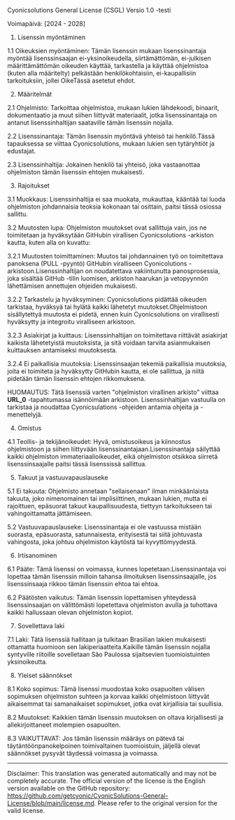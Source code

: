 Cyonicsolutions General License (CSGL)
Versio 1.0 -testi

Voimapäivä: [2024 - 2028]

1. Lisenssin myöntäminen

1.1 Oikeuksien myöntäminen: Tämän lisenssin mukaan lisenssinantaja myöntää lisenssinsaajan ei-yksinoikeudella, siirtämättömän, ei-julkisen määrittämättömän oikeuden käyttää, tarkastella ja käyttää ohjelmistoa (kuten alla määritelty) pelkästään henkilökohtaisiin, ei-kaupallisiin tarkoituksiin, jollei OikeTässä asetetut ehdot.

2. Määritelmät

2.1 Ohjelmisto: Tarkoittaa ohjelmistoa, mukaan lukien lähdekoodi, binaarit, dokumentaatio ja muut siihen liittyvät materiaalit, jotka lisenssinantaja on antanut lisenssinhaltijan saataville tämän lisenssin nojalla.

2.2 Lisenssinantaja: Tämän lisenssin myöntävä yhteisö tai henkilö.Tässä tapauksessa se viittaa Cyonicsolutions, mukaan lukien sen tytäryhtiöt ja edustajat.

2.3 Lisenssinhaltija: Jokainen henkilö tai yhteisö, joka vastaanottaa ohjelmiston tämän lisenssin ehtojen mukaisesti.

3. Rajoitukset

3.1 Muokkaus: Lisenssinhaltija ei saa muokata, mukauttaa, kääntää tai luoda ohjelmiston johdannaisia ​​teoksia kokonaan tai osittain, paitsi tässä osiossa sallittu.

3.2 Muutosten lupa: Ohjelmiston muutokset ovat sallittuja vain, jos ne toimitetaan ja hyväksytään GitHubin virallisen Cyonicsolutions -arkiston kautta, kuten alla on kuvattu:

3.2.1 Muutosten toimittaminen: Muutos tai johdannainen työ on toimitettava panoksena (PULL -pyyntö) GitHubin viralliseen Cyonicolutions -arkistoon.Lisenssinhaltijan on noudatettava vakiintunutta panosprosessia, joka sisältää GitHub -tilin luomisen, arkiston haarukan ja vetopyynnön lähettämisen annettujen ohjeiden mukaisesti.

3.2.2 Tarkastelu ja hyväksyminen: Cyonicsolutions pidättää oikeuden tarkistaa, hyväksyä tai hylätä kaikki lähetetyt muutokset.Ohjelmistoon sisällytettyä muutosta ei pidetä, ennen kuin Cyonicsolutions on virallisesti hyväksytty ja integroitu viralliseen arkistoon.

3.2.3 Asiakirjat ja kuittaus: Lisenssinhaltijan on toimitettava riittävät asiakirjat kaikista lähetetyistä muutoksista, ja sitä voidaan tarvita asianmukaisen kuittauksen antamiseksi muutoksesta.

3.2.4 Ei paikallisia muutoksia: Lisenssinsaajan tekemiä paikallisia muutoksia, joita ei toimiteta ja hyväksytty GitHubin kautta, ei ole sallittua, ja niitä pidetään tämän lisenssin ehtojen rikkomuksena.

HUOMAUTUS: Tätä lisenssiä varten "ohjelmiston virallinen arkisto" viittaa __URL_0__ -tapahtumassa isännöimään arkistoon. Lisenssinhaltijan vastuulla on tarkistaa ja noudattaa Cyonicsulations -ohjeiden antamia ohjeita ja -menettelyjä.

4. Omistus

4.1 Teollis- ja tekijänoikeudet: Hyvä, omistusoikeus ja kiinnostus ohjelmistoon ja siihen liittyvään lisenssinantajaan.Lisenssinantaja säilyttää kaikki ohjelmiston immateriaalioikeudet, eikä ohjelmiston otsikkoa siirretä lisenssinsaajalle paitsi tässä lisenssissä sallittua.

5. Takuut ja vastuuvapauslauseke

5.1 Ei takuuta: Ohjelmisto annetaan "sellaisenaan" ilman minkäänlaista takuuta, joko nimenomainen tai implisiittinen, mukaan lukien, mutta ei rajoittuen, epäsuorat takuut kaupallisuudesta, tiettyyn tarkoitukseen tai vahingoittamatta jättämiseen.

5.2 Vastuuvapauslauseke: Lisenssinantaja ei ole vastuussa mistään suorasta, epäsuorasta, satunnaisesta, erityisestä tai siitä johtuvasta vahingosta, joka johtuu ohjelmiston käytöstä tai kyvyttömyydestä.

6. Irtisanominen

6.1 Pääte: Tämä lisenssi on voimassa, kunnes lopetetaan.Lisenssinantaja voi lopettaa tämän lisenssin milloin tahansa ilmoituksen lisenssinsaajalle, jos lisenssinsaaja rikkoo tämän lisenssin ehtoa tai ehtoa.

6.2 Päätösten vaikutus: Tämän lisenssin lopettamisen yhteydessä lisenssinsaajan on välittömästi lopetettava ohjelmiston avulla ja tuhottava kaikki hallussaan olevan ohjelmiston kopiot.

7. Sovellettava laki

7.1 Laki: Tätä lisenssiä hallitaan ja tulkitaan Brasilian lakien mukaisesti ottamatta huomioon sen lakiperiaatteita.Kaikille tämän lisenssin nojalla syntyville riitoille sovelletaan São Paulossa sijaitsevien tuomioistuinten yksinoikeutta.

8. Yleiset säännökset

8.1 Koko sopimus: Tämä lisenssi muodostaa koko osapuolten välisen sopimuksen ohjelmiston suhteen ja korvaa kaikki ohjelmistoon liittyvät aikaisemmat tai samanaikaiset sopimukset, jotka ovat kirjallisia tai suullisia.

8.2 Muutokset: Kaikkien tämän lisenssin muutoksen on oltava kirjallisesti ja allekirjoittaneet molempien osapuolten.

8.3 VAIKUTTAVAT: Jos tämän lisenssin määräys on pätevä tai täytäntöönpanokelpoinen toimivaltainen tuomioistuin, jäljellä olevat säännökset pysyvät täydessä voimassa ja voimassa.

---
Disclaimer: This translation was generated automatically and may not be completely accurate. The official version of the license is the English version available on the GitHub repository: https://github.com/getcyonic/CyonicSolutions-General-License/blob/main/license.md. Please refer to the original version for the valid license.